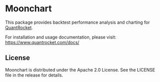 # Moonchart
This package provides backtest performance analysis and charting for [QuantRocket](https://www.quantrocket.com).

For installation and usage documentation, please visit: https://www.quantrocket.com/docs/

## License

Moonchart is distributed under the Apache 2.0 License. See the LICENSE file in the release for details.
